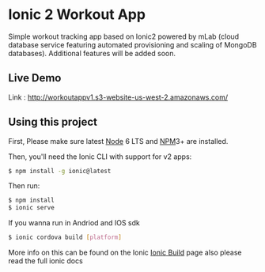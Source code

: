 # Ionic 2 Workout App

Simple workout tracking app based on Ionic2 powered by mLab \(cloud database service featuring automated provisioning and scaling of MongoDB databases\). Additional features will be added soon. 

## Live Demo 
Link : http://workoutappv1.s3-website-us-west-2.amazonaws.com/

## Using this project

First, Please make sure latest [Node](https://ionicframework.com/docs/resources/what-is/#node) 6 LTS and [NPM](https://ionicframework.com/docs/resources/what-is/#npm)3+ are installed.

Then, you'll need the Ionic CLI with support for v2 apps:

```bash
$ npm install -g ionic@latest
```

Then run:

```bash
$ npm install
$ ionic serve
```

If you wanna run in Andriod and IOS sdk 

```bash
$ ionic cordova build [platform]
```

More info on this can be found on the Ionic [Ionic Build](https://ionicframework.com/docs/cli/cordova/build/) page also please read the full ionic docs 

